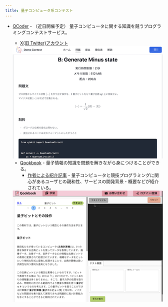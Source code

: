 ```yaml
---
title: 量子コンピュータ系コンテスト
---
```


- [QCoder](https://www.qcoder.jp/) - （近日開催予定） 量子コンピュータに関する知識を競うプログラミングコンテストサービス。
    - [X(旧 Twitter)アカウント](https://twitter.com/QCoderOfficial)

    <div align="center">
      <img loading = "lazy" src="../../images/related_contest_sites/qcoder/qcoder.png" alt="qcoder">
    </div>

    - [Qookbook](https://www.qookbook.net/) - 量子情報の知識を問題を解きながら身につけることができる。
        - [作者による紹介記事](https://kotamanegi.hatenablog.com/entry/2023/12/13/182110) - 量子コンピュータと競技プログラミングに関心があるユーザとの親和性、サービスの開発背景・概要などが紹介されている。

    <div align="center">
      <img loading = "lazy" src="../../images/related_contest_sites/qookbook/qookbook.png" alt="qookbook">
    </div>
